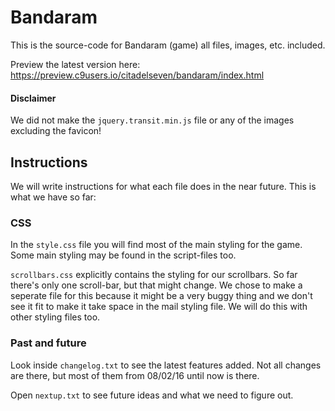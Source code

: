 # Bandaram
This is the source-code for Bandaram (game) all files, images, etc. included.

Preview the latest version here:
https://preview.c9users.io/citadelseven/bandaram/index.html

#### Disclaimer
We did not make the <code>jquery.transit.min.js</code> file or any of the images excluding the favicon!

## Instructions
We will write instructions for what each file does in the near future. This is what we have so far:

### CSS
In the <code>style.css</code> file you will find most of the main styling for the game. Some main styling may be found in the script-files too.

<code>scrollbars.css</code> explicitly contains the styling for our scrollbars. So far there's only one scroll-bar, but that might change. We chose to make a seperate file for this because it might be a very buggy thing and we don't see it fit to make it take space in the mail styling file. We will do this with other styling files too.

### Past and future
Look inside <code>changelog.txt</code> to see the latest features added. Not all changes are there, but most of them from 08/02/16 until now is there.

Open <code>nextup.txt</code> to see future ideas and what we need to figure out.

